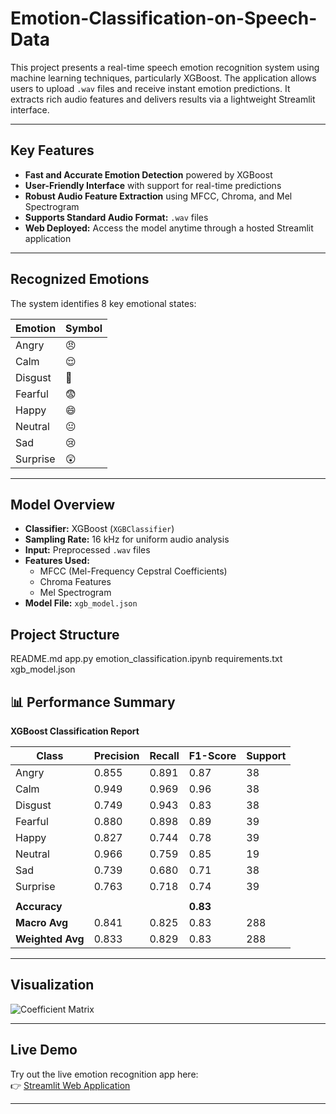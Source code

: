 # Emotion-Classification-on-Speech-Data

This project presents a real-time speech emotion recognition system using machine learning techniques, particularly XGBoost. The application allows users to upload `.wav` files and receive instant emotion predictions. It extracts rich audio features and delivers results via a lightweight Streamlit interface.

---

##  Key Features

- **Fast and Accurate Emotion Detection** powered by XGBoost  
- **User-Friendly Interface** with support for real-time predictions  
- **Robust Audio Feature Extraction** using MFCC, Chroma, and Mel Spectrogram  
- **Supports Standard Audio Format:** `.wav` files  
- **Web Deployed:** Access the model anytime through a hosted Streamlit application  

---

##  Recognized Emotions

The system identifies 8 key emotional states:

| Emotion   | Symbol |
|-----------|--------|
| Angry     | 😠     |
| Calm      | 😌     |
| Disgust   | 🤢     |
| Fearful   | 😨     |
| Happy     | 😄     |
| Neutral   | 😐     |
| Sad       | 😢     |
| Surprise  | 😲     |

---

##  Model Overview

- **Classifier:** XGBoost (`XGBClassifier`)  
- **Sampling Rate:** 16 kHz for uniform audio analysis  
- **Input:** Preprocessed `.wav` files  
- **Features Used:**
  - MFCC (Mel-Frequency Cepstral Coefficients)
  - Chroma Features
  - Mel Spectrogram  
- **Model File:** `xgb_model.json`



## Project Structure

README.md
app.py
emotion_classification.ipynb
requirements.txt
xgb_model.json


## 📊 Performance Summary

**XGBoost Classification Report**

| Class     | Precision | Recall | F1-Score | Support |
|-----------|-----------|--------|----------|---------|
| Angry     | 0.855     | 0.891  | 0.87     | 38      |
| Calm      | 0.949     | 0.969  | 0.96     | 38      |
| Disgust   | 0.749     | 0.943  | 0.83     | 38      |
| Fearful   | 0.880     | 0.898  | 0.89     | 39      |
| Happy     | 0.827     | 0.744  | 0.78     | 39      |
| Neutral   | 0.966     | 0.759  | 0.85     | 19      |
| Sad       | 0.739     | 0.680  | 0.71     | 38      |
| Surprise  | 0.763     | 0.718  | 0.74     | 39      |
|           |           |        |          |         |
| **Accuracy**     |        |        | **0.83**  |         |
| **Macro Avg**    | 0.841  | 0.825  | 0.83     | 288     |
| **Weighted Avg** | 0.833  | 0.829  | 0.83     | 288     |

---

## Visualization

![Coefficient Matrix](https://github.com/user-attachments/assets/f168cd39-6732-4acc-a3d8-2ef6269bd671)

---

## Live Demo

Try out the live emotion recognition app here:  
👉 [Streamlit Web Application](https://emotion-classification-on-speech-data-hkmoc3ngvfhkk47jsmxu2u.streamlit.app/)

---
